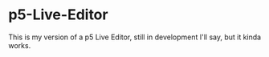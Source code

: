 # p5-Live-Editor
This is my version of a p5 Live Editor, still in development I'll say, but it kinda works.
